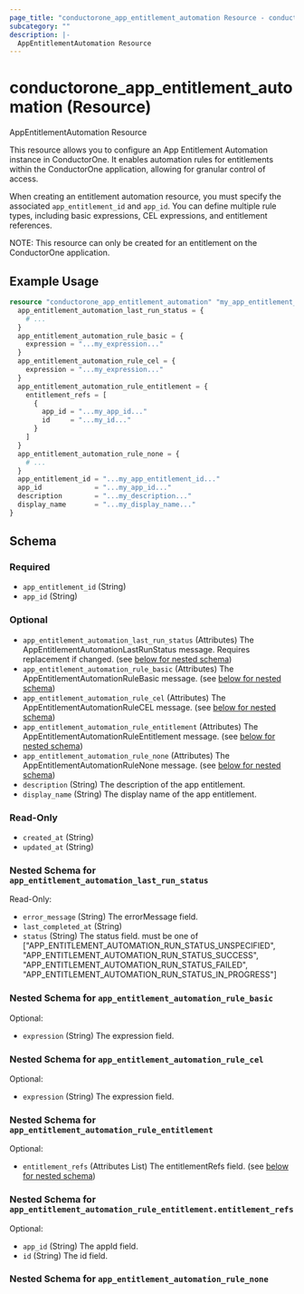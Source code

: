 ```yaml
---
page_title: "conductorone_app_entitlement_automation Resource - conductorone"
subcategory: ""
description: |-
  AppEntitlementAutomation Resource
---
```


# conductorone_app_entitlement_automation (Resource)

AppEntitlementAutomation Resource

This resource allows you to configure an App Entitlement Automation instance in ConductorOne.
It enables automation rules for entitlements within the ConductorOne application, allowing for granular control of access.

When creating an entitlement automation resource, you must specify the associated `app_entitlement_id` and `app_id`.
You can define multiple rule types, including basic expressions, CEL expressions, and entitlement references.

NOTE: This resource can only be created for an entitlement on the ConductorOne application.

## Example Usage

```terraform
resource "conductorone_app_entitlement_automation" "my_app_entitlement_automation" {
  app_entitlement_automation_last_run_status = {
    # ...
  }
  app_entitlement_automation_rule_basic = {
    expression = "...my_expression..."
  }
  app_entitlement_automation_rule_cel = {
    expression = "...my_expression..."
  }
  app_entitlement_automation_rule_entitlement = {
    entitlement_refs = [
      {
        app_id = "...my_app_id..."
        id     = "...my_id..."
      }
    ]
  }
  app_entitlement_automation_rule_none = {
    # ...
  }
  app_entitlement_id = "...my_app_entitlement_id..."
  app_id             = "...my_app_id..."
  description        = "...my_description..."
  display_name       = "...my_display_name..."
}
```

<!-- schema generated by tfplugindocs -->
## Schema

### Required

- `app_entitlement_id` (String)
- `app_id` (String)

### Optional

- `app_entitlement_automation_last_run_status` (Attributes) The AppEntitlementAutomationLastRunStatus message. Requires replacement if changed. (see [below for nested schema](#nestedatt--app_entitlement_automation_last_run_status))
- `app_entitlement_automation_rule_basic` (Attributes) The AppEntitlementAutomationRuleBasic message. (see [below for nested schema](#nestedatt--app_entitlement_automation_rule_basic))
- `app_entitlement_automation_rule_cel` (Attributes) The AppEntitlementAutomationRuleCEL message. (see [below for nested schema](#nestedatt--app_entitlement_automation_rule_cel))
- `app_entitlement_automation_rule_entitlement` (Attributes) The AppEntitlementAutomationRuleEntitlement message. (see [below for nested schema](#nestedatt--app_entitlement_automation_rule_entitlement))
- `app_entitlement_automation_rule_none` (Attributes) The AppEntitlementAutomationRuleNone message. (see [below for nested schema](#nestedatt--app_entitlement_automation_rule_none))
- `description` (String) The description of the app entitlement.
- `display_name` (String) The display name of the app entitlement.

### Read-Only

- `created_at` (String)
- `updated_at` (String)

<a id="nestedatt--app_entitlement_automation_last_run_status"></a>
### Nested Schema for `app_entitlement_automation_last_run_status`

Read-Only:

- `error_message` (String) The errorMessage field.
- `last_completed_at` (String)
- `status` (String) The status field. must be one of ["APP_ENTITLEMENT_AUTOMATION_RUN_STATUS_UNSPECIFIED", "APP_ENTITLEMENT_AUTOMATION_RUN_STATUS_SUCCESS", "APP_ENTITLEMENT_AUTOMATION_RUN_STATUS_FAILED", "APP_ENTITLEMENT_AUTOMATION_RUN_STATUS_IN_PROGRESS"]


<a id="nestedatt--app_entitlement_automation_rule_basic"></a>
### Nested Schema for `app_entitlement_automation_rule_basic`

Optional:

- `expression` (String) The expression field.


<a id="nestedatt--app_entitlement_automation_rule_cel"></a>
### Nested Schema for `app_entitlement_automation_rule_cel`

Optional:

- `expression` (String) The expression field.


<a id="nestedatt--app_entitlement_automation_rule_entitlement"></a>
### Nested Schema for `app_entitlement_automation_rule_entitlement`

Optional:

- `entitlement_refs` (Attributes List) The entitlementRefs field. (see [below for nested schema](#nestedatt--app_entitlement_automation_rule_entitlement--entitlement_refs))

<a id="nestedatt--app_entitlement_automation_rule_entitlement--entitlement_refs"></a>
### Nested Schema for `app_entitlement_automation_rule_entitlement.entitlement_refs`

Optional:

- `app_id` (String) The appId field.
- `id` (String) The id field.



<a id="nestedatt--app_entitlement_automation_rule_none"></a>
### Nested Schema for `app_entitlement_automation_rule_none`